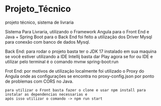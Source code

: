 # Projeto_Técnico
 projeto técnico, sistema de livraria

 Sistema Para Livraria, utilizando o Framework Angula para o Front End e Java + Spring Boot para o Back End
 foi feito a utilização dos Driver Mysql para conexão com banco de dados Mysql.


 Back End:
    para rodar o projeto basta ter o JDK 17 instalado em sua maquina se você estiver utilizando a IDE Intellij basta dar Play
    agora se for ou IDE e utilizar pelo terminal é o comando mvnw spring-boot:run


 Frot End:
    por motivos de utilização localmente foi utilizado o Proxy do Angula onde as configurações se encontra no proxy-config.json
    por ponto de problemas com CORS no Java.

    para utilizar o Front basta fazer o clone e usar npm install para instalar as dependencias necessarias e 
    após isso utilizar o comando -> npm run start
